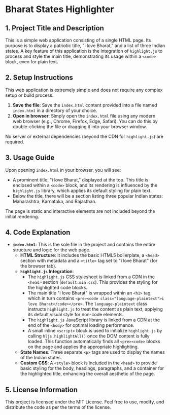 # Bharat States Highlighter

## 1. Project Title and Description
This is a simple web application consisting of a single HTML page. Its purpose is to display a patriotic title, "i love Bharat," and a list of three Indian states. A key feature of this application is the integration of `highlight.js` to process and style the main title, demonstrating its usage within a `<code>` block, even for plain text.

## 2. Setup Instructions
This web application is extremely simple and does not require any complex setup or build process.

1.  **Save the file**: Save the `index.html` content provided into a file named `index.html` in a directory of your choice.
2.  **Open in browser**: Simply open the `index.html` file using any modern web browser (e.g., Chrome, Firefox, Edge, Safari). You can do this by double-clicking the file or dragging it into your browser window.

No server or external dependencies (beyond the CDN for `highlight.js`) are required.

## 3. Usage Guide
Upon opening `index.html` in your browser, you will see:

*   A prominent title, "i love Bharat," displayed at the top. This title is enclosed within a `<code>` block, and its rendering is influenced by the `highlight.js` library, which applies its default styling for plain text.
*   Below the title, there will be a section listing three popular Indian states: Maharashtra, Karnataka, and Rajasthan.

The page is static and interactive elements are not included beyond the initial rendering.

## 4. Code Explanation

*   **`index.html`**: This is the sole file in the project and contains the entire structure and logic for the web page.
    *   **HTML Structure**: It includes the basic HTML5 boilerplate, a `<head>` section with metadata and a `<title>` tag set to "i love Bharat" (for the browser tab).
    *   **`highlight.js` Integration**: 
        *   The `highlight.js` CSS stylesheet is linked from a CDN in the `<head>` section (`default.min.css`). This provides the styling for the highlighted code blocks.
        *   The main title "i love Bharat" is wrapped within an `<h1>` tag, which in turn contains `<pre><code class="language-plaintext">i love Bharat</code></pre>`. The `language-plaintext` class instructs `highlight.js` to treat the content as plain text, applying its default visual style for non-code elements.
        *   The `highlight.js` JavaScript library is linked from a CDN at the end of the `<body>` for optimal loading performance.
        *   A small inline `<script>` block is used to initialize `highlight.js` by calling `hljs.highlightAll()` once the DOM content is fully loaded. This function automatically finds all `<pre><code>` blocks on the page and applies the appropriate highlighting.
    *   **State Names**: Three separate `<p>` tags are used to display the names of the Indian states.
    *   **Custom CSS**: A `<style>` block is included in the `<head>` to provide basic styling for the body, headings, paragraphs, and a container for the highlighted title, enhancing the overall aesthetic of the page.

## 5. License Information
This project is licensed under the MIT License. Feel free to use, modify, and distribute the code as per the terms of the license.